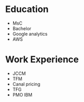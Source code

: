 # Education
- MsC
- Bachelor
- Google analytics
- AWS


# Work Experience
- JCCM
- TFM
- Canal pricing
- TFG
- PMO IBM
